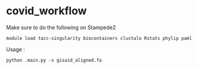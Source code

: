 # covid_workflow

Make sure to do the following on Stampede2

`module load tacc-singularity biocontainers clustalo Rstats phylip paml`

Usage :

`python .main.py -s gisaid_aligned.fa`

